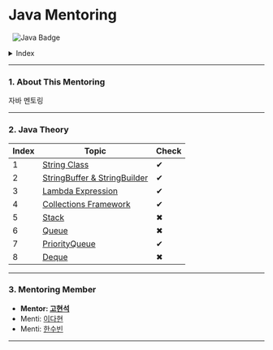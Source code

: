 # Java Mentoring 

&nbsp;  ![Java Badge](https://img.shields.io/badge/-Java%20Mentoring-FFFFFF?style=flat&logo=Java&logoColor=000000)

<details><summary>Index</summary>
  &nbsp;&nbsp;  1. About This Mentoring

  2. Java Theory

  3. Mentoring Member
</details>

* * *
### 1. About This Mentoring
 자바 멘토링
 
* * *
### 2. Java Theory
|Index|Topic|Check|
|-----|-----|-----|
|1|[String Class](https://github.com/khsexk/Java_Mentoring/tree/main/Theory/String%20%ED%81%B4%EB%9E%98%EC%8A%A4)|✔|
|2|[StringBuffer & StringBuilder](https://github.com/khsexk/Java_Mentoring/tree/main/Theory/StringBuffer%EC%99%80%20StringBuilder)|✔|
|3|[Lambda Expression](https://github.com/khsexk/Java_Mentoring/tree/main/Theory/%EB%9E%8C%EB%8B%A4%EC%8B%9D%20%ED%91%9C%ED%98%84)|✔|
|4|[Collections Framework](https://github.com/khsexk/Java_Mentoring/tree/main/Theory/%EC%BB%AC%EB%A0%89%EC%85%98%20%ED%94%84%EB%A0%88%EC%9E%84%EC%9B%8D)|✔|
|5|[Stack]()|✖|
|6|[Queue]()|✖|
|7|[PriorityQueue](https://github.com/khsexk/Java_Mentoring/tree/main/Theory/%EC%9A%B0%EC%84%A0%EC%88%9C%EC%9C%84%20%ED%81%90)|✔|
|8|[Deque]()|✖|

* * *

### 3. Mentoring Member
- **Mentor: [고현석](https://github.com/khsexk)**
- Menti: [이다현](https://github.com/dahyeon-da)
- Menti: [한수빈](https://github.com/realhsb)

* * *




